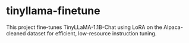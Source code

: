 # tinyllama-finetune
This project fine-tunes TinyLLaMA-1.1B-Chat using LoRA on the Alpaca-cleaned dataset for efficient, low-resource instruction tuning.
